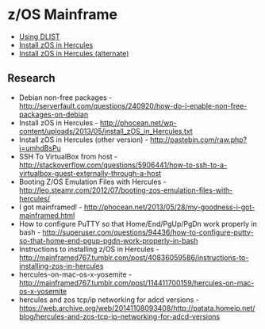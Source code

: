 # z/OS Mainframe

* [Using DLIST](chap07-2000a.pdf)
* [Install zOS in Hercules](install_zOS_in_Hercules.txt)
* [Install zOS in Hercules (alternate)](umhdBsPu.txt)

## Research

* Debian non-free packages - http://serverfault.com/questions/240920/how-do-i-enable-non-free-packages-on-debian
* Install zOS in Hercules - http://phocean.net/wp-content/uploads/2013/05/install_zOS_in_Hercules.txt
* Install zOS in Hercules (other version) - http://pastebin.com/raw.php?i=umhdBsPu
* SSH To VirtualBox from host - http://stackoverflow.com/questions/5906441/how-to-ssh-to-a-virtualbox-guest-externally-through-a-host
* Booting Z/OS Emulation Files with Hercules - http://leo.steamr.com/2012/07/booting-zos-emulation-files-with-hercules/
* I got mainframed! - http://phocean.net/2013/05/28/my-goodness-i-got-mainframed.html
* How to configure PuTTY so that Home/End/PgUp/PgDn work properly in bash - http://superuser.com/questions/94436/how-to-configure-putty-so-that-home-end-pgup-pgdn-work-properly-in-bash
* Instructions to installing z/OS in Hercules - http://mainframed767.tumblr.com/post/40836059586/instructions-to-installing-zos-in-hercules
* hercules-on-mac-os-x-yosemite - http://mainframed767.tumblr.com/post/114411700159/hercules-on-mac-os-x-yosemite
* hercules and zos tcp/ip networking for adcd versions - https://web.archive.org/web/20141108093408/http://patata.homeip.net/blog/hercules-and-zos-tcp-ip-networking-for-adcd-versions